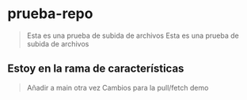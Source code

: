 # prueba-repo
> Esta es una prueba de subida de archivos
> Esta es una prueba de subida de archivos

## Estoy en la rama de características
> Añadir a main otra vez
> Cambios para la pull/fetch demo

